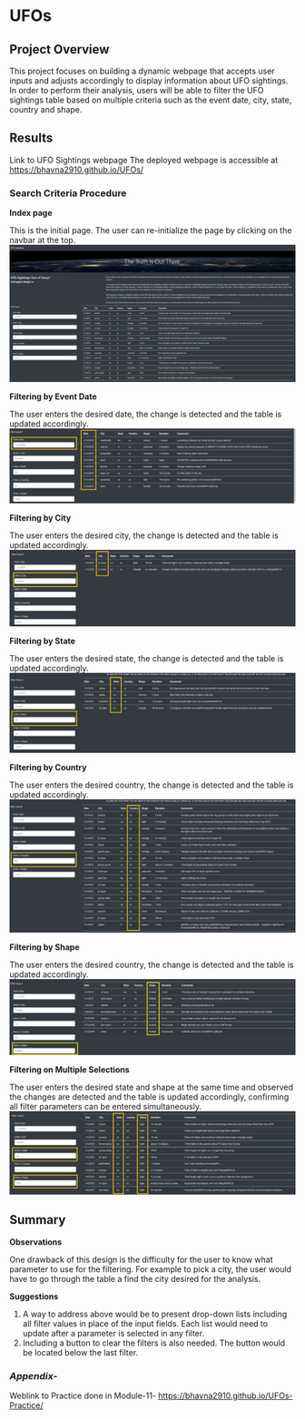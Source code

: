 # UFOs

## Project Overview
This project focuses on building a dynamic webpage that accepts user inputs and adjusts accordingly to display information about UFO sightings.
In order to perform their analysis, users will be able to filter the UFO sightings table based on multiple criteria such as the event date, city, state, country and shape.

## Results
Link to UFO Sightings webpage
The deployed webpage is accessible at https://bhavna2910.github.io/UFOs/

### Search Criteria Procedure
**Index page**

This is the initial page. The user can re-initialize the page by clicking on the navbar at the top.
![Full Page](https://github.com/bhavna2910/UFOs/blob/main/screenshots/Page-upon-Loading.png)

**Filtering by Event Date**

The user enters the desired date, the change is detected and the table is updated accordingly.
![Date](https://github.com/bhavna2910/UFOs/blob/main/screenshots/Filter-by-date.png)

**Filtering by City**

The user enters the desired city, the change is detected and the table is updated accordingly.
![City](https://github.com/bhavna2910/UFOs/blob/main/screenshots/Filter-by-city.png)

**Filtering by State**

The user enters the desired state, the change is detected and the table is updated accordingly.
![State](https://github.com/bhavna2910/UFOs/blob/main/screenshots/Filter-by-state.png)

**Filtering by Country**

The user enters the desired country, the change is detected and the table is updated accordingly.
![Country](https://github.com/bhavna2910/UFOs/blob/main/screenshots/filter-by-country.png)

**Filtering by Shape**

The user enters the desired country, the change is detected and the table is updated accordingly.
![Shape](https://github.com/bhavna2910/UFOs/blob/main/screenshots/filter-by-shape.png)

**Filtering on Multiple Selections**

The user enters the desired state and shape at the same time and observed the changes are detected and the table is updated accordingly, confirming all filter parameters can be entered simultaneously.
![Multiple](https://github.com/bhavna2910/UFOs/blob/main/screenshots/filter-by-multiple.png)



## Summary
**Observations**

One drawback of this design is the difficulty for the user to know what parameter to use for the filtering. For example to pick a city, the user would have to go through the table a find the city desired for the analysis.

**Suggestions**
1. A way to address above would be to present drop-down lists including all filter values in place of the input fields. Each list would need to update after a parameter is selected in any filter.
2. Including a button to clear the filters is also needed. The button would be located below the last filter.


### *Appendix*- 
Weblink to Practice done in Module-11- https://bhavna2910.github.io/UFOs-Practice/
